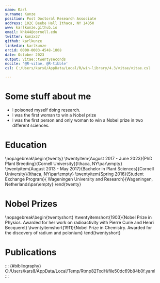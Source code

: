 ```yaml
---
name: Karl
surname: Kunze
position: Post Doctoral Research Associate
address: 102C Beebe Hall Ithaca, NY 14850
www: karlkunze.github.io
email: khk44@cornell.edu
twitter: kunzx37
github: karlkunze
linkedin: karlkunze
orcid: 0000-0003-4548-1808
date: October 2023
output: vitae::twentyseconds
nocite: '@R-vitae, @R-tibble'
csl: C:/Users/kars8/AppData/Local/R/win-library/4.3/vitae/vitae.csl

---
```




# Some stuff about me

 * I poisoned myself doing research.
 * I was the first woman to win a Nobel prize
 * I was the first person and only woman to win a Nobel prize in two different sciences.

# Education

\nopagebreak\begin{twenty}
	\twentyitem{August 2017 - June 2023}{PhD Plant Breeding}{Cornell University}{Ithaca, NY\par\empty}
	\twentyitem{August 2013 - May 2017}{Bachelor in Plant Sciences}{Cornell University}{Ithaca, NY\par\empty}
	\twentyitem{Spring 2016}{Student Exchange Program}{ Wageningen University and Research}{Wageningen, Netherlands\par\empty}
\end{twenty}

# Nobel Prizes

\nopagebreak\begin{twentyshort}
	\twentyitemshort{1903}{Nobel Prize in Physics. Awarded for her work on radioactivity with Pierre Curie and Henri Becquerel}
	\twentyitemshort{1911}{Nobel Prize in Chemistry. Awarded for the discovery of radium and polonium}
\end{twentyshort}

# Publications


::: {#bibliography}
C:/Users/kars8/AppData/Local/Temp/Rtmp82TxdH/file50dc69b84b0f.yaml
:::

